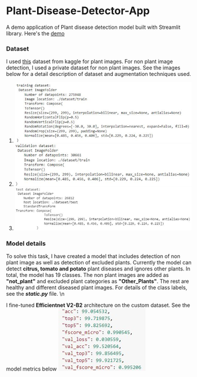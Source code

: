 # Plant-Disease-Detector-App
A demo application of Plant disease detection model built with Streamlit library. Here's the [demo](https://adnan33-plant-disease-detector-app-srcapp-eud76f.streamlitapp.com/)

### Dataset
I used [this](https://www.kaggle.com/datasets/vipoooool/new-plant-diseases-dataset) dataset from kaggle for plant images. For non plant image detection, I used a private dataset for non plant images.
See the images below for a detail description of dataset and augmentation techniques used.
1. ![image](doc_image/training_dataset.JPG)
2. ![image](doc_image/validation_dataset.JPG)
3. ![image](doc_image/test_dataset.JPG)

### Model details
To solve this task, I have created a model that includes detection of non plant image as well as detection of excluded plants. Currently the model can detect  **citrus, tomato and potato** plant diseases and ignores other plants. In total, the model has 19 classes. The non plant images are added as **"not_plant"** and excluded plant categories as **"Other_Plants"**. The rest are healthy and different diseased plant images. For details of the class labels, see the ***static.py*** file. \n

I fine-tuned **Efficientnet V2-B2** architecture on the custom dataset. See the model metrics below
![image](doc_image/results.JPG)



